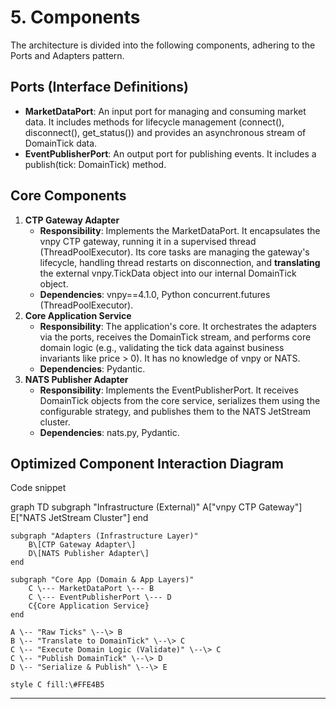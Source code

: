 # **5\. Components**

The architecture is divided into the following components, adhering to the Ports and Adapters pattern.

## **Ports (Interface Definitions)**

* **MarketDataPort**: An input port for managing and consuming market data. It includes methods for lifecycle management (connect(), disconnect(), get\_status()) and provides an asynchronous stream of DomainTick data.
* **EventPublisherPort**: An output port for publishing events. It includes a publish(tick: DomainTick) method.

## **Core Components**

1. **CTP Gateway Adapter**
   * **Responsibility**: Implements the MarketDataPort. It encapsulates the vnpy CTP gateway, running it in a supervised thread (ThreadPoolExecutor). Its core tasks are managing the gateway's lifecycle, handling thread restarts on disconnection, and **translating** the external vnpy.TickData object into our internal DomainTick object.
   * **Dependencies**: vnpy==4.1.0, Python concurrent.futures (ThreadPoolExecutor).
2. **Core Application Service**
   * **Responsibility**: The application's core. It orchestrates the adapters via the ports, receives the DomainTick stream, and performs core domain logic (e.g., validating the tick data against business invariants like price \> 0). It has no knowledge of vnpy or NATS.
   * **Dependencies**: Pydantic.
3. **NATS Publisher Adapter**
   * **Responsibility**: Implements the EventPublisherPort. It receives DomainTick objects from the core service, serializes them using the configurable strategy, and publishes them to the NATS JetStream cluster.
   * **Dependencies**: nats.py, Pydantic.

## **Optimized Component Interaction Diagram**

Code snippet

graph TD
    subgraph "Infrastructure (External)"
        A\["vnpy CTP Gateway"\]
        E\["NATS JetStream Cluster"\]
    end

    subgraph "Adapters (Infrastructure Layer)"
        B\[CTP Gateway Adapter\]
        D\[NATS Publisher Adapter\]
    end

    subgraph "Core App (Domain & App Layers)"
        C \--- MarketDataPort \--- B
        C \--- EventPublisherPort \--- D
        C{Core Application Service}
    end

    A \-- "Raw Ticks" \--\> B
    B \-- "Translate to DomainTick" \--\> C
    C \-- "Execute Domain Logic (Validate)" \--\> C
    C \-- "Publish DomainTick" \--\> D
    D \-- "Serialize & Publish" \--\> E

    style C fill:\#FFE4B5

---
